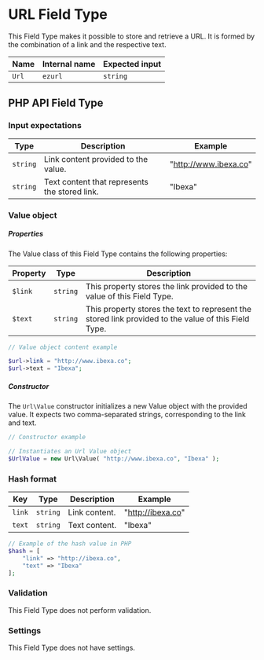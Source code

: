 # URL Field Type

This Field Type makes it possible to store and retrieve a URL. It is formed by the combination of a link and the respective text.

| Name  | Internal name | Expected input |
|-------|---------------|----------------|
| `Url` | `ezurl`       | `string`       |

## PHP API Field Type

### Input expectations

|Type|Description|Example|
|------|------|------|
|`string`|Link content provided to the value.|"http://www.ibexa.co"|
|`string`|Text content that represents the stored link.|"Ibexa"|

### Value object

##### Properties

The Value class of this Field Type contains the following properties:

| Property | Type     | Description|
|----------|----------|------------|
| `$link`  | `string` | This property stores the link provided to the value of this Field Type.                              |
| `$text`  | `string` | This property stores the text to represent the stored link provided to the value of this Field Type. |

``` php
// Value object content example

$url->link = "http://www.ibexa.co";
$url->text = "Ibexa";
```

##### Constructor

The `Url\Value` constructor initializes a new Value object with the provided value. It expects two comma-separated strings, corresponding to the link and text.

``` php
// Constructor example

// Instantiates an Url Value object
$UrlValue = new Url\Value( "http://www.ibexa.co", "Ibexa" );
```
### Hash format

|Key|Type|Description|Example|
|------|------|------|------|
|`link`|`string`|Link content.|"http://ibexa.co"|
|`text`|`string`|Text content.|"Ibexa"|

```php
// Example of the hash value in PHP
$hash = [
    "link" => "http://ibexa.co",
    "text" => "Ibexa"
];

```

### Validation

This Field Type does not perform validation.

### Settings

This Field Type does not have settings.
